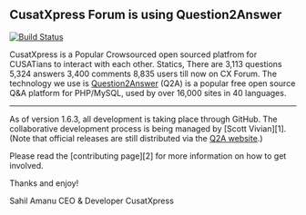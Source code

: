 CusatXpress Forum is using Question2Answer
-----------------------------

[![Build Status](https://travis-ci.org/q2a/question2answer.png?branch=master)](https://travis-ci.org/q2a/question2answer)

CusatXpress is a Popular Crowsourced open sourced platfrom for CUSATians to interact with each other. Statics, There are 3,113 questions
5,324 answers
3,400 comments
8,835 users till now on CX Forum. The technology we use is [Question2Answer][Q2A] (Q2A) is a popular free open source Q&A platform for PHP/MySQL, used by over 16,000 sites in 40 languages.


----------


As of version 1.6.3, all development is taking place through GitHub. The collaborative development process is being managed by [Scott Vivian][1]. (Note that official releases are still distributed via the [Q2A website][Q2A].)

Please read the [contributing page][2] for more information on how to get involved.


Thanks and enjoy!

Sahil Amanu
CEO & Developer
CusatXpress


[Q2A]: http://www.question2answer.org/


